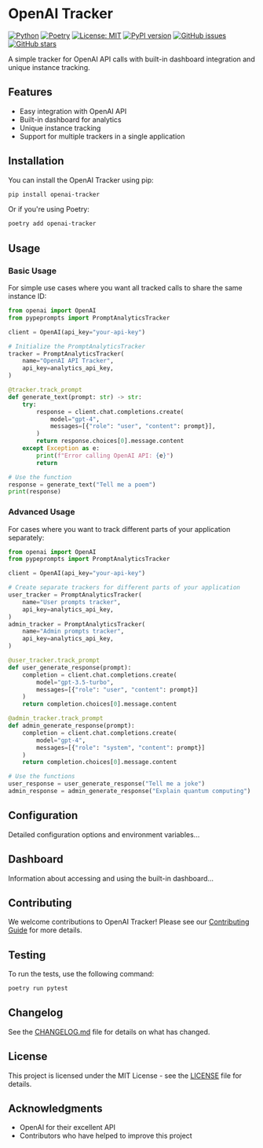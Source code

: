 # OpenAI Tracker

[![Python](https://img.shields.io/badge/Python-3.7%2B-blue)](https://www.python.org/downloads/)
[![Poetry](https://img.shields.io/endpoint?url=https://python-poetry.org/badge/v0.json)](https://python-poetry.org/)
[![License: MIT](https://img.shields.io/badge/License-MIT-yellow.svg)](https://opensource.org/licenses/MIT)
[![PyPI version](https://badge.fury.io/py/openai-tracker.svg)](https://badge.fury.io/py/openai-tracker)
[![GitHub issues](https://img.shields.io/github/issues/yourusername/openai-tracker)](https://github.com/yourusername/openai-tracker/issues)
[![GitHub stars](https://img.shields.io/github/stars/yourusername/openai-tracker)](https://github.com/yourusername/openai-tracker/stargazers)

A simple tracker for OpenAI API calls with built-in dashboard integration and unique instance tracking.

## Features

- Easy integration with OpenAI API
- Built-in dashboard for analytics
- Unique instance tracking
- Support for multiple trackers in a single application

## Installation

You can install the OpenAI Tracker using pip:

```bash
pip install openai-tracker
```

Or if you're using Poetry:

```bash
poetry add openai-tracker
```

## Usage

### Basic Usage

For simple use cases where you want all tracked calls to share the same instance ID:

```python
from openai import OpenAI
from pypeprompts import PromptAnalyticsTracker

client = OpenAI(api_key="your-api-key")

# Initialize the PromptAnalyticsTracker
tracker = PromptAnalyticsTracker(
    name="OpenAI API Tracker",
    api_key=analytics_api_key,
)

@tracker.track_prompt
def generate_text(prompt: str) -> str:
    try:
        response = client.chat.completions.create(
            model="gpt-4",
            messages=[{"role": "user", "content": prompt}],
        )
        return response.choices[0].message.content
    except Exception as e:
        print(f"Error calling OpenAI API: {e}")
        return

# Use the function
response = generate_text("Tell me a poem")
print(response)
```

### Advanced Usage

For cases where you want to track different parts of your application separately:

```python
from openai import OpenAI
from pypeprompts import PromptAnalyticsTracker

client = OpenAI(api_key="your-api-key")

# Create separate trackers for different parts of your application
user_tracker = PromptAnalyticsTracker(
    name="User prompts tracker",
    api_key=analytics_api_key,
)
admin_tracker = PromptAnalyticsTracker(
    name="Admin prompts tracker",
    api_key=analytics_api_key,
)

@user_tracker.track_prompt
def user_generate_response(prompt):
    completion = client.chat.completions.create(
        model="gpt-3.5-turbo",
        messages=[{"role": "user", "content": prompt}]
    )
    return completion.choices[0].message.content

@admin_tracker.track_prompt
def admin_generate_response(prompt):
    completion = client.chat.completions.create(
        model="gpt-4",
        messages=[{"role": "system", "content": prompt}]
    )
    return completion.choices[0].message.content

# Use the functions
user_response = user_generate_response("Tell me a joke")
admin_response = admin_generate_response("Explain quantum computing")
```

## Configuration

Detailed configuration options and environment variables...

## Dashboard

Information about accessing and using the built-in dashboard...

## Contributing

We welcome contributions to OpenAI Tracker! Please see our [Contributing Guide](CONTRIBUTING.md) for more details.

## Testing

To run the tests, use the following command:

```bash
poetry run pytest
```

## Changelog

See the [CHANGELOG.md](CHANGELOG.md) file for details on what has changed.

## License

This project is licensed under the MIT License - see the [LICENSE](LICENSE) file for details.

## Acknowledgments

- OpenAI for their excellent API
- Contributors who have helped to improve this project
